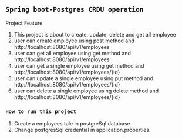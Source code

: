 ## `Spring boot-Postgres CRDU operation`

Project Feature

1.  This project is about to create, update, delete and get all employee
2.	user can create employee using post method and http://localhost:8080/api/v1/employees
3.	user can get all employee using get method and http://localhost:8080/api/v1/employees
4.	user can get a single employee using get method and http://localhost:8080/api/v1/employees/{id}
5.	user can update a single employee using put method and http://localhost:8080/api/v1/employees/{id}
6.	user can delete a single employee using delete method and http://localhost:8080/api/v1/employees/{id}


### `How to run this project`
1. Create a employees tale in postgreSql database
2. Change postgresSql credential in application.properties.
